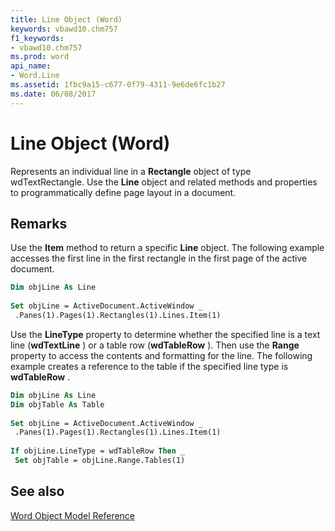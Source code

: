 ```yaml
---
title: Line Object (Word)
keywords: vbawd10.chm757
f1_keywords:
- vbawd10.chm757
ms.prod: word
api_name:
- Word.Line
ms.assetid: 1fbc9a15-c677-0f79-4311-9e6de6fc1b27
ms.date: 06/08/2017
---
```



# Line Object (Word)

Represents an individual line in a **Rectangle** object of type wdTextRectangle. Use the **Line** object and related methods and properties to programmatically define page layout in a document.


## Remarks

Use the  **Item** method to return a specific **Line** object. The following example accesses the first line in the first rectangle in the first page of the active document.


```vb
Dim objLine As Line 
 
Set objLine = ActiveDocument.ActiveWindow _ 
 .Panes(1).Pages(1).Rectangles(1).Lines.Item(1)
```

Use the  **LineType** property to determine whether the specified line is a text line (**wdTextLine** ) or a table row (**wdTableRow** ). Then use the **Range** property to access the contents and formatting for the line. The following example creates a reference to the table if the specified line type is **wdTableRow** .




```vb
Dim objLine As Line 
Dim objTable As Table 
 
Set objLine = ActiveDocument.ActiveWindow _ 
 .Panes(1).Pages(1).Rectangles(1).Lines.Item(1) 
 
If objLine.LineType = wdTableRow Then _ 
 Set objTable = objLine.Range.Tables(1)
```


## See also



[Word Object Model Reference](./overview/Word/object-model.md)

